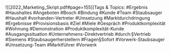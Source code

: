 
![[2022_Marketing_Skript.pdf#page=155]]Tags & Topics:
   #Ergebnis
   #Haushaltes
   #Angeboten
   #Bosch
   #Bindung
   #Kunde
   #Team
   #Staubsauger
   #Haushalt
   #vorhanden-Vertreter
   #Umsetzung
   #Marktdurchdringung
   #Ergebnisse
   #Provisionsbasis
   #Ziel
   #Miele
   #Gespräch
   #Produktkomplexität
   #Wohnung
   #Demonstration
   #Produktkomplexität-Kunde
   #Ausgangssituation
   #Unternehmens-Direktvertrieb
   #durch:§Vertrieb
   #Siemens
   #Staubsaugerherstellern
   #Fragen§Sofort
   #Vorwerk-Staubsauger
   #Umsetzung-Team
   #Marktführer
   #Vorwerk